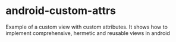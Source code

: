 # android-custom-attrs
Example of a custom view with custom attributes. It shows how to implement comprehensive, hermetic and reusable views in android
